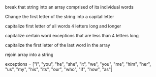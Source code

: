 break that string into an array comprised of its individual words

Change the first letter of the string into a capital letter

capitalize first letter of all words 4 letters long and longer

capitalize certain word exceptions that are less than 4 letters long

capitalize the first letter of the last word in the array

rejoin array into a string




exceptions = ["i", "you", "he", "she", "it", "we", "you", "me", "him", "her", "us", "my",  "his", "its", "our", "who",  "if", "how", "as"]